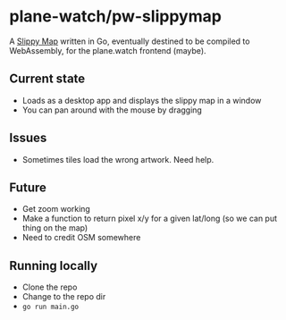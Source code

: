 # plane-watch/pw-slippymap

A [Slippy Map](https://wiki.openstreetmap.org/wiki/Slippy_Map) written in Go, eventually destined to be compiled to WebAssembly, for the plane.watch frontend (maybe).

## Current state

* Loads as a desktop app and displays the slippy map in a window
* You can pan around with the mouse by dragging

## Issues

* Sometimes tiles load the wrong artwork. Need help.

## Future

* Get zoom working
* Make a function to return pixel x/y for a given lat/long (so we can put thing on the map)
* Need to credit OSM somewhere

## Running locally

* Clone the repo
* Change to the repo dir
* `go run main.go`